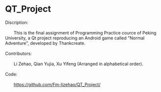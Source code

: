 # QT_Project
Discription:<br/><br/>&emsp;&emsp;This is the final assignment of Programming Practice cource of Peking University, a Qt project reproducing an Android game called "Normal Adventure", developed by Thankcreate.<br/><br/>
Contributors:<br/><br/>&emsp;&emsp;Li Zehao, Qian Yujia, Xu Yifeng (Arranged in alphabetical order).<br/><br/>
Code:<br/><br/>&emsp;&emsp;https://github.com/Fm-lizehao/QT_Project/ <br/><br/>
